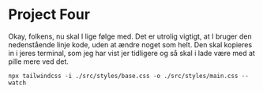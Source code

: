 # Project Four
Okay, folkens, nu skal I lige følge med. Det er utrolig vigtigt, at I bruger den nedenstående linje kode, uden at ændre noget som helt. Den skal kopieres in i jeres terminal, som jeg har vist jer tidligere og så skal i lade være med at pille mere ved det.

    npx tailwindcss -i ./src/styles/base.css -o ./src/styles/main.css --watch